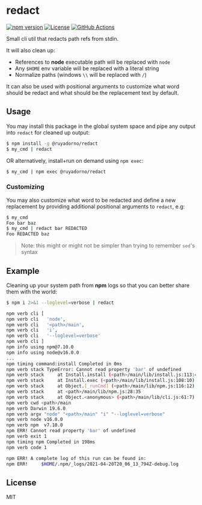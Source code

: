 # redact

[![npm version](https://img.shields.io/npm/v/@ruyadorno/redact.svg)](https://www.npmjs.com/@ruyadorno/redact)
[![License](https://img.shields.io/github/license/ruyadorno/redact)](https://github.com/ruyadorno/redact/blob/master/LICENSE)
[![GitHub Actions](https://github.com/ruyadorno/redact/workflows/node-ci/badge.svg)](https://github.com/ruyadorno/redact/actions?query=workflow%3Anode-ci)

Small cli util that redacts path refs from stdin.

It will also clean up:

- References to **node** executable path will be replaced with `node`
- Any `$HOME` env variable will be replaced with a literal string
- Normalize paths (windows `\\` will be replaced with `/`)

It can also be used with positional arguments to customize what word should be
redact and what should be the replacement text by default.

## Usage

You may install this package in the global system space and pipe any output
into `redact` for cleaned up output:

```sh
$ npm install -g @ruyadorno/redact
$ my_cmd | redact
```

OR alternatively, install+run on demand using `npm exec`:

```sh
$ my_cmd | npm exec @ruyadorno/redact
```

### Customizing

You may also customize what word to be redacted and define a new replacement
by providing additional positional arguments to `redact`, e.g:

```sh
$ my_cmd
Foo bar baz
$ my_cmd | redact bar REDACTED
Foo REDACTED baz
```

> Note: this might or might not be simpler than trying to remember `sed`'s syntax

## Example

Cleaning up your system path from **npm** logs so that you can better share
them with the world:

```sh
$ npm i 2>&1 --loglevel=verbose | redact

npm verb cli [
npm verb cli   'node',
npm verb cli   '<path>/main',
npm verb cli   'i',
npm verb cli   '--loglevel=verbose'
npm verb cli ]
npm info using npm@7.10.0
npm info using node@v16.0.0
...
npm timing command:install Completed in 0ms
npm verb stack TypeError: Cannot read property 'bar' of undefined
npm verb stack     at Install.install (<path>/main/lib/install.js:113:40)
npm verb stack     at Install.exec (<path>/main/lib/install.js:108:10)
npm verb stack     at Object.[_runCmd] (<path>/main/lib/npm.js:116:12)
npm verb stack     at <path>/main/lib/npm.js:28:35
npm verb stack     at Object.<anonymous> (<path>/main/lib/cli.js:61:7)
npm verb cwd <path>/main
npm verb Darwin 19.6.0
npm verb argv "node" "<path>/main" "i" "--loglevel=verbose"
npm verb node v16.0.0
npm verb npm  v7.10.0
npm ERR! Cannot read property 'bar' of undefined
npm verb exit 1
npm timing npm Completed in 198ms
npm verb code 1

npm ERR! A complete log of this run can be found in:
npm ERR!     $HOME/.npm/_logs/2021-04-20T20_06_13_794Z-debug.log
```

## License

MIT
